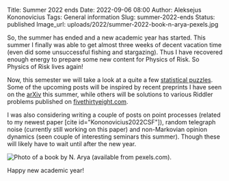 Title: Summer 2022 ends
Date: 2022-09-06 08:00
Author: Aleksejus Kononovicius
Tags: General information
Slug: summer-2022-ends
Status: published
Image_url: uploads/2022/summer-2022-book-n-arya-pexels.jpg

So, the summer has ended and a new academic year has started. This summer I
finally was able to get almost three weeks of decent vacation time (even did
some unsuccessful fishing and stargazing). Thus I have recovered enough
energy to prepare some new content for Physics of Risk. So Physics of Risk
lives again!

Now, this semester we will take a look at a quite a few [statistical
puzzles](/tag/statistics). Some of the upcoming posts will be inspired by
recent preprints I have seen on the [arXiv](https://arxiv.org) this summer,
while others will be solutions to various Riddler problems published on
[fivethirtyeight.com](https://fivethirtyeight.com).

I was also considering writing a couple of posts on point processes (related
to my newest paper [cite id="Kononovicius2022CSF"]), random telegraph noise
(currently still working on this paper) and non-Markovian opinion dynamics
(seen couple of interesting seminars this summer). Though these will likely
have to wait until after the new year.

![Photo of a book by N. Arya (available from
pexels.com).]({static}/uploads/2022/summer-2022-book-n-arya-pexels.jpg)

Happy new academic year!
